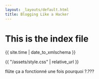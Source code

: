 ```yaml
---
layout: _layouts/default.html
title: Blogging Like a Hacker
---
```


<h1>This is the index file</h1>

{{ site.time | date_to_xmlschema }}

{{ "/assets/style.css" | relative_url }}

flûte ça a fonctionné une fois pourquoi ?.???
